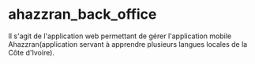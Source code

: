 # ahazzran_back_office
Il s'agit de l'application web permettant de gérer l'application mobile Ahazzran(application servant à apprendre plusieurs langues locales de la Côte d'Ivoire).
